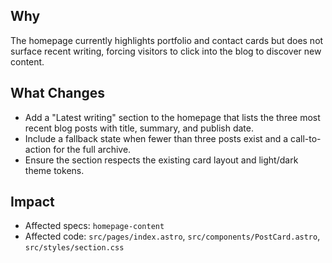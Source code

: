 ## Why

The homepage currently highlights portfolio and contact cards but does not surface recent writing, forcing visitors to click into the blog to discover new content.

## What Changes

- Add a "Latest writing" section to the homepage that lists the three most recent blog posts with title, summary, and publish date.
- Include a fallback state when fewer than three posts exist and a call-to-action for the full archive.
- Ensure the section respects the existing card layout and light/dark theme tokens.

## Impact

- Affected specs: `homepage-content`
- Affected code: `src/pages/index.astro`, `src/components/PostCard.astro`, `src/styles/section.css`
